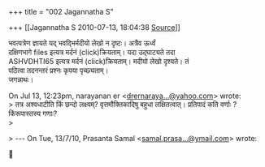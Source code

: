 +++
title = "002 Jagannatha S"

+++
[[Jagannatha S	2010-07-13, 18:04:38 [Source](https://groups.google.com/g/bvparishat/c/m7nj6qMc9tU)]]



भवत्पत्रेण ज्ञायते यद् भवद्भिर्मदीयो लेखो न दृष्टः। अत्रैव ऊर्ध्वं  
दक्षिणभागे files इत्यत्र मर्दनं (click)क्रियताम्। यदा उद्घाट्यते तदा  
ASHVDHTI65 इत्यत्र मर्दनं (click)क्रियताम्। मदीयो लेखो दृश्यते। तं  
पठित्वा तदनन्तरं प्रश्नः कृपया पृच्छ्यताम्।  
जगन्नाथः।

On Jul 13, 12:23pm, narayanan er \<[drernaraya...@yahoo.com]()\> wrote:  
\> तत्र अश्वधाटीति किं छन्दो लक्ष्यम्? वृत्तमौक्तिकादिषु बहुधा लक्षितत्वात्। प्रतिपादं कति वर्णाः ? किंरूपास्तस्य गणाः?  
\>  

\> --- On Tue, 13/7/10, Prasanta Samal \<[samal.prasa...@ymail.com]()\> wrote:



